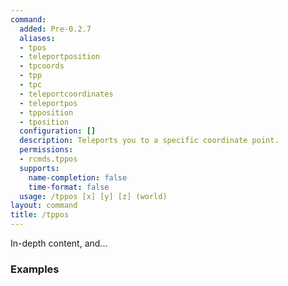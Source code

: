 ```yaml
---
command:
  added: Pre-0.2.7
  aliases:
  - tpos
  - teleportposition
  - tpcoords
  - tpp
  - tpc
  - teleportcoordinates
  - teleportpos
  - tpposition
  - tposition
  configuration: []
  description: Teleports you to a specific coordinate point.
  permissions:
  - rcmds.tppos
  supports:
    name-completion: false
    time-format: false
  usage: /tppos [x] [y] [z] (world)
layout: command
title: /tppos
---
```


In-depth content, and...

### Examples

